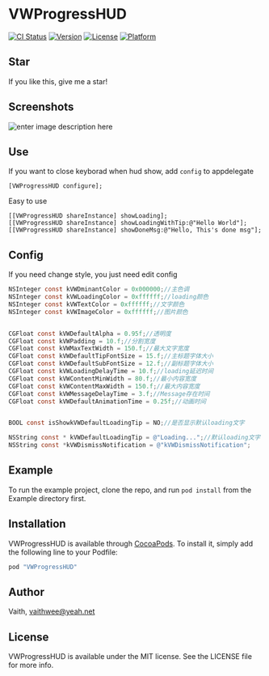 # VWProgressHUD



[![CI Status](http://img.shields.io/travis/Vaith/VWProgressHUD.svg?style=flat)](https://travis-ci.org/Vaith/VWProgressHUD)
[![Version](https://img.shields.io/cocoapods/v/VWProgressHUD.svg?style=flat)](http://cocoapods.org/pods/VWProgressHUD)
[![License](https://img.shields.io/cocoapods/l/VWProgressHUD.svg?style=flat)](http://cocoapods.org/pods/VWProgressHUD)
[![Platform](https://img.shields.io/cocoapods/p/VWProgressHUD.svg?style=flat)](http://cocoapods.org/pods/VWProgressHUD)

## Star
If you like this, give me a star!

## Screenshots
![enter image description here](https://raw.githubusercontent.com/vaithwee/VWProgressHUD/master/Screenshots/screenshot.gif)

## Use
If you want to close keyborad when hud show, add `config` to appdelegate
```objc
[VWProgressHUD configure];
```
Easy to use
```objc
[[VWProgressHUD shareInstance] showLoading];
[[VWProgressHUD shareInstance] showLoadingWithTip:@"Hello World"];
[[VWProgressHUD shareInstance] showDoneMsg:@"Hello, This's done msg"];
```

## Config
If you need change style, you just need edit config
```objectivec
NSInteger const kVWDminantColor = 0x000000;//主色调
NSInteger const kVWLoadingColor = 0xffffff;//loading颜色
NSInteger const kVWTextColor = 0xffffff;//文字颜色
NSInteger const kVWImageColor = 0xffffff;//图片颜色


CGFloat const kVWDefaultAlpha = 0.95f;//透明度
CGFloat const kVWPadding = 10.f;//分割宽度
CGFloat const kVWMaxTextWidth = 150.f;//最大文字宽度
CGFloat const kVWDefaultTipFontSize = 15.f;//主标题字体大小
CGFloat const kVWDefaultSubFontSize = 12.f;//副标题字体大小
CGFloat const kVWLoadingDelayTime = 10.f;//loading延迟时间
CGFloat const kVWContentMinWidth = 80.f;//最小内容宽度
CGFloat const kVWContentMaxWidth = 150.f;//最大内容宽度
CGFloat const kVWMessageDelayTime = 3.f;//Message存在时间
CGFloat const kVWDefaultAnimationTime = 0.25f;//动画时间


BOOL const isShowkVWDefaultLoadingTip = NO;//是否显示默认loading文字

NSString const * kVWDefaultLoadingTip = @"Loading...";//默认loading文字
NSString const *kVWDismissNotification = @"kVWDismissNotification";
```

## Example

To run the example project, clone the repo, and run `pod install` from the Example directory first.

## Installation

VWProgressHUD is available through [CocoaPods](http://cocoapods.org). To install
it, simply add the following line to your Podfile:

```ruby
pod "VWProgressHUD"
```

## Author

Vaith, vaithwee@yeah.net

## License

VWProgressHUD is available under the MIT license. See the LICENSE file for more info.
